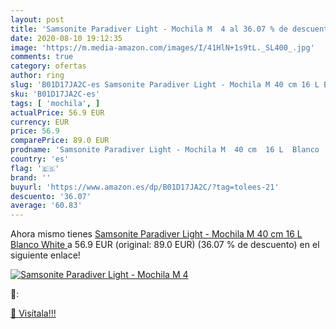 ```yaml
---
layout: post
title: 'Samsonite Paradiver Light - Mochila M  4 al 36.07 % de descuento'
date: 2020-08-10 19:12:35
image: 'https://m.media-amazon.com/images/I/41HlN+1s9tL._SL400_.jpg'
comments: true
category: ofertas
author: ring
slug: 'B01D17JA2C-es Samsonite Paradiver Light - Mochila M 40 cm 16 L Blanco White'
sku: 'B01D17JA2C-es'
tags: [ 'mochila', ]
actualPrice: 56.9 EUR
currency: EUR
price: 56.9
comparePrice: 89.0 EUR
prodname: 'Samsonite Paradiver Light - Mochila M  40 cm  16 L  Blanco  White '
country: 'es'
flag: '🇪🇸'
brand: ''
buyurl: 'https://www.amazon.es/dp/B01D17JA2C/?tag=tolees-21'
descuento: '36.07'
average: '60.83'
---
```


Ahora mismo tienes [Samsonite Paradiver Light - Mochila M  40 cm  16 L  Blanco  White ](https://www.amazon.es/dp/B01D17JA2C/?tag=tolees-21) a 56.9 EUR (original: 89.0 EUR) (36.07 %  de descuento) en el siguiente enlace!

[![Samsonite Paradiver Light - Mochila M  4](https://m.media-amazon.com/images/I/41HlN+1s9tL._SL400_.jpg)](https://www.amazon.es/dp/B01D17JA2C/?tag=tolees-21)

🔎:


[🛒 Visítala!!!](https://www.amazon.es/dp/B01D17JA2C/?tag=tolees-21)
